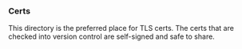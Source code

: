 ### Certs

This directory is the preferred place for TLS certs.
The certs that are checked into version control are self-signed and safe to share.
